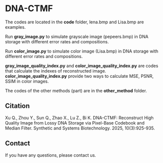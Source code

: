 # DNA-CTMF

The codes are located in the **code** folder, lena.bmp and Lisa.bmp are examples.

Run **gray_image.py** to simulate grayscale image (pepeers.bmp) in DNA storage with different error rates and compositions. 

Run **color_image.py** to simulate color image (Lisa.bmp) in DNA storage with different error rates and compositions.

**gray_image_quality_index.py** and **color_image_quality_index.py** are codes that calculate the indexes of reconstructed image. **color_image_quality_index.py**  provide two ways to calculate MSE, PSNR, SSIM in color images.

The codes of the other methods (part) are in the **other_method** folder.

## Citation
Xu Q., Zhou Y., Sun Q., Zhao X., Lu Z., Bi K. DNA-CTMF: Reconstruct High Quality Image from Lossy DNA Storage via Pixel-Base Codebook and Median Filter. Synthetic and Systems Biotechnology. 2025, 10(3):925-935.

## Contact
If you have any questions, please contact us.
